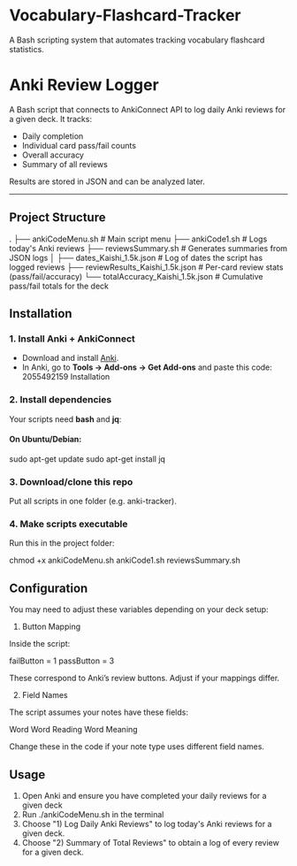 # Vocabulary-Flashcard-Tracker
A Bash scripting system that automates tracking vocabulary flashcard statistics.


# Anki Review Logger

A Bash script that connects to AnkiConnect API to log daily Anki reviews for a given deck. 
It tracks:
- Daily completion
- Individual card pass/fail counts
- Overall accuracy
- Summary of all reviews

Results are stored in JSON and can be analyzed later.

--- 

## Project Structure
.
├── ankiCodeMenu.sh                 # Main script menu
├── ankiCode1.sh                    # Logs today's Anki reviews
├── reviewsSummary.sh               # Generates summaries from JSON logs
│
├── dates_Kaishi_1.5k.json          # Log of dates the script has logged reviews
├── reviewResults_Kaishi_1.5k.json  # Per-card review stats (pass/fail/accuracy)
└── totalAccuracy_Kaishi_1.5k.json  # Cumulative pass/fail totals for the deck

## Installation

### 1. Install Anki + AnkiConnect
- Download and install [Anki](https://apps.ankiweb.net/).
- In Anki, go to **Tools → Add-ons → Get Add-ons** and paste this code: 2055492159
Installation

### 2. Install dependencies
Your scripts need **bash** and **jq**:

#### On Ubuntu/Debian:

sudo apt-get update
sudo apt-get install jq

### 3. Download/clone this repo

Put all scripts in one folder (e.g. anki-tracker).

### 4. Make scripts executable

Run this in the project folder:

chmod +x ankiCodeMenu.sh ankiCode1.sh reviewsSummary.sh

## Configuration

You may need to adjust these variables depending on your deck setup:

1. Button Mapping

Inside the script:

failButton = 1
passButton = 3

These correspond to Anki’s review buttons. Adjust if your mappings differ.


2. Field Names

The script assumes your notes have these fields:

Word
Word Reading
Word Meaning

Change these in the code if your note type uses different field names.

## Usage

1. Open Anki and ensure you have completed your daily reviews for a given deck
2. Run ./ankiCodeMenu.sh in the terminal
3. Choose "1) Log Daily Anki Reviews" to log today's Anki reviews for a given deck.
4. Choose "2) Summary of Total Reviews" to obtain a log of every review for a given deck.




